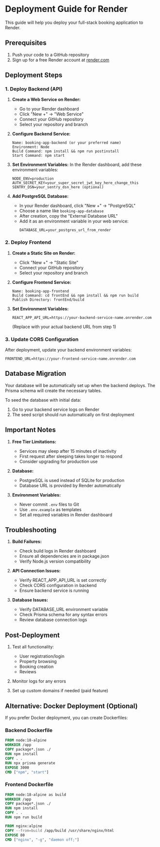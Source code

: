 # Deployment Guide for Render

This guide will help you deploy your full-stack booking application to Render.

## Prerequisites

1. Push your code to a GitHub repository
2. Sign up for a free Render account at [render.com](https://render.com)

## Deployment Steps

### 1. Deploy Backend (API)

1. **Create a Web Service on Render:**

   - Go to your Render dashboard
   - Click "New +" → "Web Service"
   - Connect your GitHub repository
   - Select your repository and branch

2. **Configure Backend Service:**

   ```
   Name: booking-app-backend (or your preferred name)
   Environment: Node
   Build Command: npm install && npm run postinstall
   Start Command: npm start
   ```

3. **Set Environment Variables:**
   In the Render dashboard, add these environment variables:

   ```
   NODE_ENV=production
   AUTH_SECRET_KEY=your_super_secret_jwt_key_here_change_this
   SENTRY_DSN=your_sentry_dsn_here (optional)
   ```

4. **Add PostgreSQL Database:**
   - In your Render dashboard, click "New +" → "PostgreSQL"
   - Choose a name like `booking-app-database`
   - After creation, copy the "External Database URL"
   - Add it as an environment variable in your web service:
     ```
     DATABASE_URL=your_postgres_url_from_render
     ```

### 2. Deploy Frontend

1. **Create a Static Site on Render:**

   - Click "New +" → "Static Site"
   - Connect your GitHub repository
   - Select your repository and branch

2. **Configure Frontend Service:**

   ```
   Name: booking-app-frontend
   Build Command: cd frontEnd && npm install && npm run build
   Publish Directory: frontEnd/build
   ```

3. **Set Environment Variables:**
   ```
   REACT_APP_API_URL=https://your-backend-service-name.onrender.com
   ```
   (Replace with your actual backend URL from step 1)

### 3. Update CORS Configuration

After deployment, update your backend environment variables:

```
FRONTEND_URL=https://your-frontend-service-name.onrender.com
```

## Database Migration

Your database will be automatically set up when the backend deploys. The Prisma schema will create the necessary tables.

To seed the database with initial data:

1. Go to your backend service logs on Render
2. The seed script should run automatically on first deployment

## Important Notes

1. **Free Tier Limitations:**

   - Services may sleep after 15 minutes of inactivity
   - First request after sleeping takes longer to respond
   - Consider upgrading for production use

2. **Database:**

   - PostgreSQL is used instead of SQLite for production
   - Database URL is provided by Render automatically

3. **Environment Variables:**
   - Never commit `.env` files to Git
   - Use `.env.example` as templates
   - Set all required variables in Render dashboard

## Troubleshooting

1. **Build Failures:**

   - Check build logs in Render dashboard
   - Ensure all dependencies are in package.json
   - Verify Node.js version compatibility

2. **API Connection Issues:**

   - Verify REACT_APP_API_URL is set correctly
   - Check CORS configuration in backend
   - Ensure backend service is running

3. **Database Issues:**
   - Verify DATABASE_URL environment variable
   - Check Prisma schema for any syntax errors
   - Review database connection logs

## Post-Deployment

1. Test all functionality:

   - User registration/login
   - Property browsing
   - Booking creation
   - Reviews

2. Monitor logs for any errors

3. Set up custom domains if needed (paid feature)

## Alternative: Docker Deployment (Optional)

If you prefer Docker deployment, you can create Dockerfiles:

### Backend Dockerfile

```dockerfile
FROM node:18-alpine
WORKDIR /app
COPY package*.json ./
RUN npm install
COPY . .
RUN npx prisma generate
EXPOSE 3000
CMD ["npm", "start"]
```

### Frontend Dockerfile

```dockerfile
FROM node:18-alpine as build
WORKDIR /app
COPY package*.json ./
RUN npm install
COPY . .
RUN npm run build

FROM nginx:alpine
COPY --from=build /app/build /usr/share/nginx/html
EXPOSE 80
CMD ["nginx", "-g", "daemon off;"]
```
